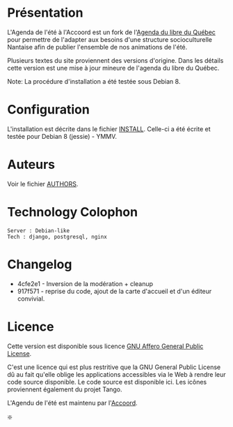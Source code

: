 # Présentation

L'Agenda de l'été à l'Accoord est un fork de l'[Agenda du libre du Québec](https://github.com/mlhamel/agendadulibre) pour
permettre de l'adapter aux besoins d'une structure socioculturelle Nantaise
afin de publier l'ensemble de nos animations de l'été.

Plusieurs textes du site proviennent des versions d'origine. Dans les détails cette
version est une mise à jour mineure de l'agenda du libre du Québec.


Note: La procédure d'installation a été testée sous Debian 8.

# Configuration

L'installation est décrite dans le fichier [INSTALL](docs/INSTALL). Celle-ci a été écrite et testée pour Debian 8 (jessie) - YMMV.

# Auteurs

Voir le fichier [AUTHORS](docs/AUTHORS).

# Technology Colophon
    Server : Debian-like
    Tech : django, postgresql, nginx
    
# Changelog
* 4cfe2e1 - Inversion de la modération + cleanup
* 917f571 - reprise du code, ajout de la carte d'accueil et d'un éditeur convivial.

# Licence
Cette version est disponible sous licence [GNU Affero General Public License](docs/COPYING).

C'est une licence qui est plus restritive que la GNU General Public License
dû au fait qu'elle oblige les applications accessibles via le Web à rendre leur  code source disponible. Le code source est disponible ici. Les
icônes proviennent également du projet Tango.

L'Agendu de l'été est maintenu par l'[Accoord](https://www.accoord.fr/).

:sparkle:
